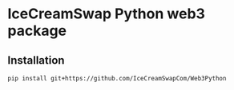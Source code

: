 # IceCreamSwap Python web3 package

## Installation

```
pip install git+https://github.com/IceCreamSwapCom/Web3Python
```